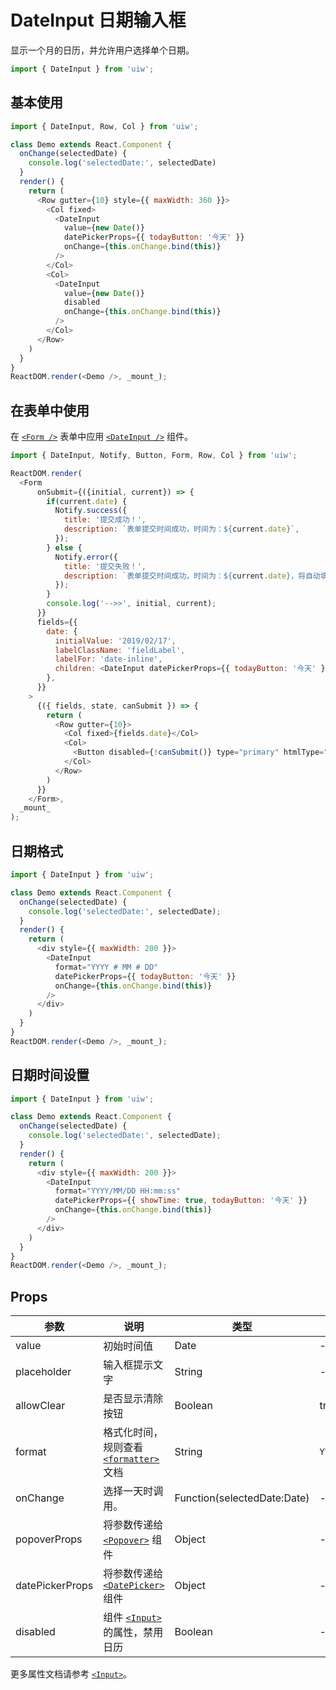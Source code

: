 DateInput 日期输入框
===

显示一个月的日历，并允许用户选择单个日期。

```jsx
import { DateInput } from 'uiw';
```

## 基本使用

<!--DemoStart,bgWhite,codePen--> 
```js
import { DateInput, Row, Col } from 'uiw';

class Demo extends React.Component {
  onChange(selectedDate) {
    console.log('selectedDate:', selectedDate)
  }
  render() {
    return (
      <Row gutter={10} style={{ maxWidth: 360 }}>
        <Col fixed>
          <DateInput
            value={new Date()}
            datePickerProps={{ todayButton: '今天' }}
            onChange={this.onChange.bind(this)}
          />
        </Col>
        <Col>
          <DateInput
            value={new Date()}
            disabled
            onChange={this.onChange.bind(this)}
          />
        </Col>
      </Row>
    )
  }
}
ReactDOM.render(<Demo />, _mount_);
```
<!--End-->

## 在表单中使用

在 [`<Form />`](#/components/form) 表单中应用 [`<DateInput />`](#/components/date-input) 组件。

<!--DemoStart,bgWhite,codePen--> 
```js
import { DateInput, Notify, Button, Form, Row, Col } from 'uiw';

ReactDOM.render(
  <Form
      onSubmit={({initial, current}) => {
        if(current.date) {
          Notify.success({
            title: '提交成功！',
            description: `表单提交时间成功，时间为：${current.date}`,
          });
        } else {
          Notify.error({
            title: '提交失败！',
            description: `表单提交时间成功，时间为：${current.date}，将自动填充初始化值！`,
          });
        }
        console.log('-->>', initial, current);
      }}
      fields={{
        date: {
          initialValue: '2019/02/17',
          labelClassName: 'fieldLabel',
          labelFor: 'date-inline',
          children: <DateInput datePickerProps={{ todayButton: '今天' }} id="date-inline" />
        },
      }}
    >
      {({ fields, state, canSubmit }) => {
        return (
          <Row gutter={10}>
            <Col fixed>{fields.date}</Col>
            <Col>
              <Button disabled={!canSubmit()} type="primary" htmlType="submit">提交</Button>
            </Col>
          </Row>
        )
      }}
    </Form>,
  _mount_
);
```
<!--End-->

## 日期格式

<!--DemoStart,bgWhite,codePen--> 
```js
import { DateInput } from 'uiw';

class Demo extends React.Component {
  onChange(selectedDate) {
    console.log('selectedDate:', selectedDate);
  }
  render() {
    return (
      <div style={{ maxWidth: 200 }}>
        <DateInput
          format="YYYY # MM # DD"
          datePickerProps={{ todayButton: '今天' }}
          onChange={this.onChange.bind(this)}
        />
      </div>
    )
  }
}
ReactDOM.render(<Demo />, _mount_);
```
<!--End-->

## 日期时间设置

<!--DemoStart,bgWhite,codePen--> 
```js
import { DateInput } from 'uiw';

class Demo extends React.Component {
  onChange(selectedDate) {
    console.log('selectedDate:', selectedDate);
  }
  render() {
    return (
      <div style={{ maxWidth: 200 }}>
        <DateInput
          format="YYYY/MM/DD HH:mm:ss"
          datePickerProps={{ showTime: true, todayButton: '今天' }}
          onChange={this.onChange.bind(this)}
        />
      </div>
    )
  }
}
ReactDOM.render(<Demo />, _mount_);
```
<!--End-->

## Props

| 参数 | 说明 | 类型 | 默认值 |
|--------- |-------- |--------- |-------- |
| value | 初始时间值 | Date | - |
| placeholder | 输入框提示文字 | String | - |
| allowClear | 是否显示清除按钮 | Boolean | true |
| format | 格式化时间，规则查看 [`<formatter>`](#/components/formatter) 文档 | String | `YYYY/MM/DD` |
| onChange | 选择一天时调用。 | Function(selectedDate:Date) | - |
| popoverProps | 将参数传递给 [`<Popover>`](#/components/popover) 组件 | Object | - |
| datePickerProps | 将参数传递给 [`<DatePicker>`](#/components/date-picker) 组件 | Object | - |
| disabled | 组件 [`<Input>`](#/components/input) 的属性，禁用日历 | Boolean | - |

更多属性文档请参考 [`<Input>`](#/components/input)。
